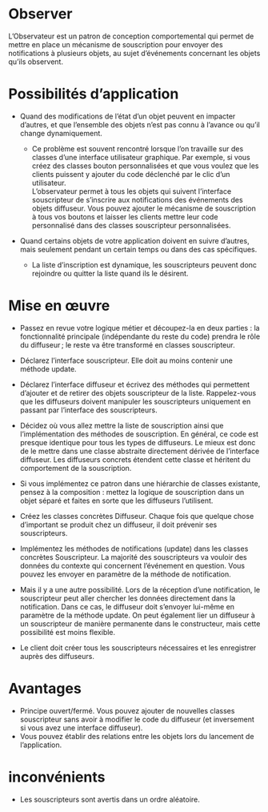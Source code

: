 # Observer 

L’Observateur est un patron de conception comportemental qui permet de mettre en place un mécanisme de souscription pour envoyer des notifications à plusieurs objets, au sujet d’événements concernant les objets qu’ils observent.  

# Possibilités d’application  

* Quand des modifications de l’état d’un objet peuvent en impacter d’autres, et que l’ensemble des objets n’est pas connu à l’avance ou qu’il change dynamiquement.

    * Ce problème est souvent rencontré lorsque l’on travaille sur des classes d’une interface utilisateur graphique. Par exemple, si vous créez des classes bouton personnalisées et que vous voulez que les clients puissent y ajouter du code déclenché par le clic d’un utilisateur.  
    L’observateur permet à tous les objets qui suivent l’interface souscripteur de s’inscrire aux notifications des événements des objets diffuseur. Vous pouvez ajouter le mécanisme de souscription à tous vos boutons et laisser les clients mettre leur code personnalisé dans des classes souscripteur personnalisées.  

* Quand certains objets de votre application doivent en suivre d’autres, mais seulement pendant un certain temps ou dans des cas spécifiques.

    * La liste d’inscription est dynamique, les souscripteurs peuvent donc rejoindre ou quitter la liste quand ils le désirent.  

# Mise en œuvre  

* Passez en revue votre logique métier et découpez-la en deux parties : la fonctionnalité principale (indépendante du reste du code) prendra le rôle du diffuseur ; le reste va être transformé en classes souscripteur.

* Déclarez l’interface souscripteur. Elle doit au moins contenir une méthode update.

* Déclarez l’interface diffuseur et écrivez des méthodes qui permettent d’ajouter et de retirer des objets souscripteur de la liste. Rappelez-vous que les diffuseurs doivent manipuler les souscripteurs uniquement en passant par l’interface des souscripteurs.

* Décidez où vous allez mettre la liste de souscription ainsi que l’implémentation des méthodes de souscription. En général, ce code est presque identique pour tous les types de diffuseurs. Le mieux est donc de le mettre dans une classe abstraite directement dérivée de l’interface diffuseur. Les diffuseurs concrets étendent cette classe et héritent du comportement de la souscription.

* Si vous implémentez ce patron dans une hiérarchie de classes existante, pensez à la composition : mettez la logique de souscription dans un objet séparé et faites en sorte que les diffuseurs l’utilisent.

* Créez les classes concrètes Diffuseur. Chaque fois que quelque chose d’important se produit chez un diffuseur, il doit prévenir ses souscripteurs.

* Implémentez les méthodes de notifications (update) dans les classes concrètes Souscripteur. La majorité des souscripteurs va vouloir des données du contexte qui concernent l’événement en question. Vous pouvez les envoyer en paramètre de la méthode de notification.

* Mais il y a une autre possibilité. Lors de la réception d’une notification, le souscripteur peut aller chercher les données directement dans la notification. Dans ce cas, le diffuseur doit s’envoyer lui-même en paramètre de la méthode update. On peut également lier un diffuseur à un souscripteur de manière permanente dans le constructeur, mais cette possibilité est moins flexible.

* Le client doit créer tous les souscripteurs nécessaires et les enregistrer auprès des diffuseurs.  

# Avantages 

* Principe ouvert/fermé. Vous pouvez ajouter de nouvelles classes souscripteur sans avoir à modifier le code du diffuseur (et inversement si vous avez une interface diffuseur).
* Vous pouvez établir des relations entre les objets lors du lancement de l’application.  

# inconvénients  

* Les souscripteurs sont avertis dans un ordre aléatoire.  

